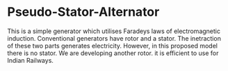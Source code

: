 # Pseudo-Stator-Alternator
This is a simple generator which utilises Faradeys laws of electromagnetic induction.
Conventional generators have rotor and a stator. The inetraction of these two parts generates electricity. However, in this proposed model there is no stator. We are developing another rotor. 
it is efficient to use for Indian Railways.
